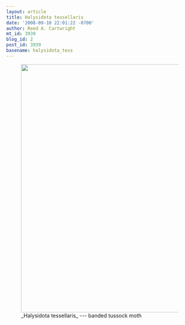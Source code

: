 ```yaml
---
layout: article
title: Halysidota tessellaris
date: '2008-09-10 22:01:22 -0700'
author: Reed A. Cartwright
mt_id: 3939
blog_id: 2
post_id: 3939
basename: halysidota_tess
---
```

<figure>
<a href="http://en.wikipedia.org/wiki/Banded_tussock_moth"><img src="http://www.dererumnatura.us/archives/images/moth.jpg" alt="" width="500" height="667" /></a>
<figcaption markdown="span">
_Halysidota tessellaris_ --- banded tussock moth

</figcaption>
</figure>
